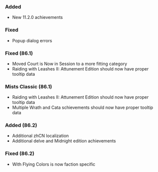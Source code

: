 <p><h3>Added</h3></p>
<ul>
<li>New 11.2.0 achievements</li>
</ul>
<p><h3>Fixed</h3></p>
<ul>
<li>Popup dialog errors</li>
</ul>
<p><h3>Fixed (86.1)</h3></p>
<ul>
<li>Moved Court is Now in Session to a more fitting category</li>
<li>Raiding with Leashes II: Attunement Edition should now have proper tooltip data</li>
</ul>
<p><h3>Mists Classic (86.1)</h3></p>
<ul>
<li>Raiding with Leashes II: Attunement Edition should now have proper tooltip data</li>
<li>Multiple Wrath and Cata schievements should now have proper tooltip data</li>
</ul>
<p><h3>Added (86.2)</h3></p>
<ul>
<li>Additional zhCN localization</li>
<li>Additional delve and Midnight edition achievements</li>
</ul>
<p><h3>Fixed (86.2)</h3></p>
<ul>
<li>With Flying Colors is now faction specific</li>
</ul>